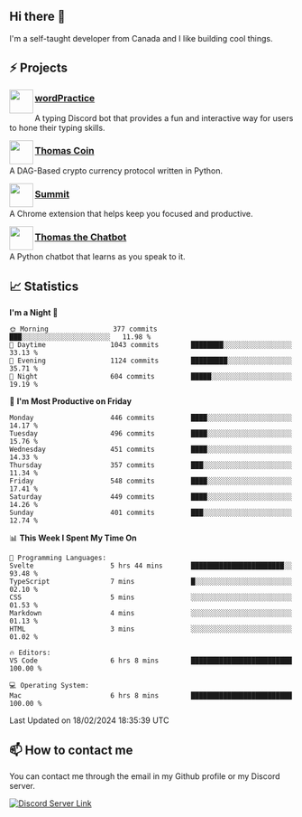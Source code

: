 <h2>Hi there 👋</h2>

<p>I'm a self-taught developer from Canada and I like building cool things.</p>

<h2>⚡ Projects</h2>

<img align="left" src="https://i.imgur.com/BIzs17V.png" width="42" height="42" />
<h3><a target="_blank" href="https://wordpractice.principle.sh/">wordPractice</a></h3>
<p>A typing Discord bot that provides a fun and interactive way for users to hone their typing skills.</p>

<img align="left" src="https://i.imgur.com/4FdQpgN.png" width="42" height="42" />
<h3><a href="https://github.com/principle105/thomas-coin">Thomas Coin</a></h3>
<p>A DAG-Based crypto currency protocol written in Python.</p>

<img align="left" src="https://i.imgur.com/Ly8Atho.png" width="42" height="42" />
<h3><a href="https://summit.sh/">Summit</a></h3>
<p>A Chrome extension that helps keep you focused and productive.</p>

<img align="left" src="https://i.imgur.com/hA9YF2s.png" width="42" height="42" />
<h3><a href="https://github.com/principle105/thomasthechatbot">Thomas the Chatbot</a></h3>
<p>A Python chatbot that learns as you speak to it.</p>

<h2>📈 Statistics</h2>

<!--START_SECTION:waka-->
**I'm a Night 🦉** 

```text
🌞 Morning                377 commits         ███░░░░░░░░░░░░░░░░░░░░░░   11.98 % 
🌆 Daytime                1043 commits        ████████░░░░░░░░░░░░░░░░░   33.13 % 
🌃 Evening                1124 commits        █████████░░░░░░░░░░░░░░░░   35.71 % 
🌙 Night                  604 commits         █████░░░░░░░░░░░░░░░░░░░░   19.19 % 
```
📅 **I'm Most Productive on Friday** 

```text
Monday                   446 commits         ████░░░░░░░░░░░░░░░░░░░░░   14.17 % 
Tuesday                  496 commits         ████░░░░░░░░░░░░░░░░░░░░░   15.76 % 
Wednesday                451 commits         ████░░░░░░░░░░░░░░░░░░░░░   14.33 % 
Thursday                 357 commits         ███░░░░░░░░░░░░░░░░░░░░░░   11.34 % 
Friday                   548 commits         ████░░░░░░░░░░░░░░░░░░░░░   17.41 % 
Saturday                 449 commits         ████░░░░░░░░░░░░░░░░░░░░░   14.26 % 
Sunday                   401 commits         ███░░░░░░░░░░░░░░░░░░░░░░   12.74 % 
```


📊 **This Week I Spent My Time On** 

```text
💬 Programming Languages: 
Svelte                   5 hrs 44 mins       ███████████████████████░░   93.48 % 
TypeScript               7 mins              █░░░░░░░░░░░░░░░░░░░░░░░░   02.10 % 
CSS                      5 mins              ░░░░░░░░░░░░░░░░░░░░░░░░░   01.53 % 
Markdown                 4 mins              ░░░░░░░░░░░░░░░░░░░░░░░░░   01.13 % 
HTML                     3 mins              ░░░░░░░░░░░░░░░░░░░░░░░░░   01.02 % 

🔥 Editors: 
VS Code                  6 hrs 8 mins        █████████████████████████   100.00 % 

💻 Operating System: 
Mac                      6 hrs 8 mins        █████████████████████████   100.00 % 
```


 Last Updated on 18/02/2024 18:35:39 UTC
<!--END_SECTION:waka-->

<h2>📫 How to contact me</h2>

You can contact me through the email in my Github profile or my Discord server.

[![Discord Server Link](https://dcbadge.vercel.app/api/server/DHnk46C)](https://discord.gg/DHnk46C)

